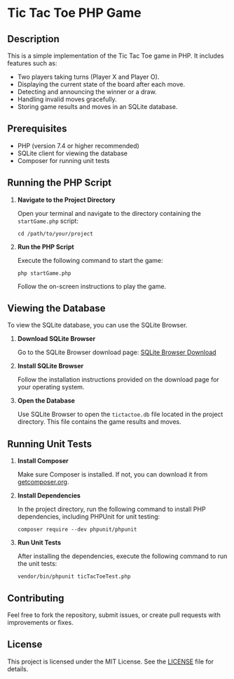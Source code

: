 # Tic Tac Toe PHP Game

## Description

This is a simple implementation of the Tic Tac Toe game in PHP. It includes features such as:

- Two players taking turns (Player X and Player O).
- Displaying the current state of the board after each move.
- Detecting and announcing the winner or a draw.
- Handling invalid moves gracefully.
- Storing game results and moves in an SQLite database.

## Prerequisites

- PHP (version 7.4 or higher recommended)
- SQLite client for viewing the database
- Composer for running unit tests

## Running the PHP Script

1. **Navigate to the Project Directory**

   Open your terminal and navigate to the directory containing the `startGame.php` script:

   `cd /path/to/your/project`

2. **Run the PHP Script**

   Execute the following command to start the game:

   `php startGame.php`

   Follow the on-screen instructions to play the game.

## Viewing the Database

To view the SQLite database, you can use the SQLite Browser.

1. **Download SQLite Browser**

   Go to the SQLite Browser download page: [SQLite Browser Download](https://sqlitebrowser.org/dl/)

2. **Install SQLite Browser**

   Follow the installation instructions provided on the download page for your operating system.

3. **Open the Database**

   Use SQLite Browser to open the `tictactoe.db` file located in the project directory. This file contains the game results and moves.

## Running Unit Tests

1. **Install Composer**

   Make sure Composer is installed. If not, you can download it from [getcomposer.org](https://getcomposer.org/download/).

2. **Install Dependencies**

   In the project directory, run the following command to install PHP dependencies, including PHPUnit for unit testing:

   `composer require --dev phpunit/phpunit`

3. **Run Unit Tests**

   After installing the dependencies, execute the following command to run the unit tests:

   `vendor/bin/phpunit ticTacToeTest.php`

## Contributing

Feel free to fork the repository, submit issues, or create pull requests with improvements or fixes.

## License

This project is licensed under the MIT License. See the [LICENSE](LICENSE) file for details.
